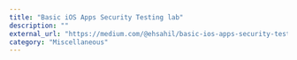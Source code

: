 ```yaml
---
title: "Basic iOS Apps Security Testing lab"
description: ""
external_url: "https://medium.com/@ehsahil/basic-ios-apps-security-testing-lab-1-2bf37c2a7d15"
category: "Miscellaneous"
---
```

